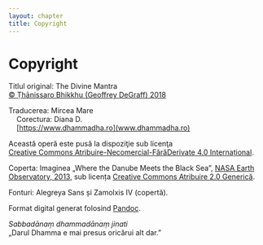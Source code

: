 ```yaml
---
layout: chapter
title: Copyright
---
```


# Copyright

Titlul original: The Divine Mantra  
[© Ṭhānissaro Bhikkhu (Geoffrey DeGraff) 2018](https://www.dhammatalks.org/)

Traducerea: Mircea Mare  
    Corectura: Diana D.  
    [https://www.dhammadha.ro](www.dhammadha.ro)  

Această operă este pusă la dispoziţie sub licenţa  
[Creative Commons Atribuire-Necomercial-FărăDerivate 4.0 Internațional](http://creativecommons.org/licenses/by-nc-nd/4.0/deed.ro).

Coperta: Imaginea „Where the Danube Meets the Black Sea”, [NASA Earth Observatory, 2013](https://earthobservatory.nasa.gov/images/80459/where-the-danube-meets-the-black-sea), sub licența [Creative Commons Atribuire 2.0 Generică](https://creativecommons.org/licenses/by/2.0/deed.ro).

Fonturi: Alegreya Sans și Zamolxis IV (copertă).

Format digital generat folosind [Pandoc](https://pandoc.org/).

*Sabbadānaṃ dhammadānaṃ jinati*  
„Darul Dhamma e mai presus oricărui alt dar.”
